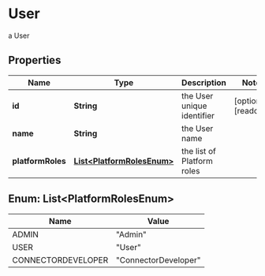 

# User

a User

## Properties

Name | Type | Description | Notes
------------ | ------------- | ------------- | -------------
**id** | **String** | the User unique identifier |  [optional] [readonly]
**name** | **String** | the User name | 
**platformRoles** | [**List&lt;PlatformRolesEnum&gt;**](#List&lt;PlatformRolesEnum&gt;) | the list of Platform roles | 



## Enum: List&lt;PlatformRolesEnum&gt;

Name | Value
---- | -----
ADMIN | &quot;Admin&quot;
USER | &quot;User&quot;
CONNECTORDEVELOPER | &quot;ConnectorDeveloper&quot;



